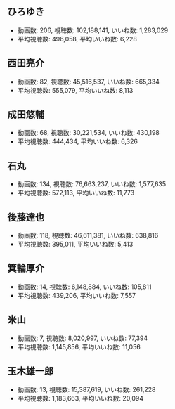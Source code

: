 ## ひろゆき

-   動画数: 206, 視聴数: 102,188,141, いいね数: 1,283,029
-   平均視聴数: 496,058, 平均いいね数: 6,228

## 西田亮介

-   動画数: 82, 視聴数: 45,516,537, いいね数: 665,334
-   平均視聴数: 555,079, 平均いいね数: 8,113

## 成田悠輔

-   動画数: 68, 視聴数: 30,221,534, いいね数: 430,198
-   平均視聴数: 444,434, 平均いいね数: 6,326

## 石丸

-   動画数: 134, 視聴数: 76,663,237, いいね数: 1,577,635
-   平均視聴数: 572,113, 平均いいね数: 11,773

## 後藤達也

-   動画数: 118, 視聴数: 46,611,381, いいね数: 638,816
-   平均視聴数: 395,011, 平均いいね数: 5,413

## 箕輪厚介

-   動画数: 14, 視聴数: 6,148,884, いいね数: 105,811
-   平均視聴数: 439,206, 平均いいね数: 7,557

## 米山

-   動画数: 7, 視聴数: 8,020,997, いいね数: 77,394
-   平均視聴数: 1,145,856, 平均いいね数: 11,056

## 玉木雄一郎

-   動画数: 13, 視聴数: 15,387,619, いいね数: 261,228
-   平均視聴数: 1,183,663, 平均いいね数: 20,094
